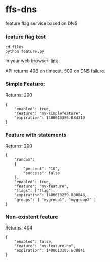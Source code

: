 ffs-dns
=======

feature flag service based on DNS

### feature flag test

```
cd files
python feature.py
```

In your web browser: [link](http://localhost:5000/)

API returns 408 on timeout, 500 on DNS failure.

### Simple Feature:
Returns: 200

```
{
    "enabled": true,
    "feature": "my-simplefeature",
    "expiration": 1400613356.884319
}
```

### Feature with statements
Returns: 200

```
{
    "random":
    {
        "percent": "10",
        "success": false
    },
    "enabled": true,
    "feature": "my-feature",
    "flags": ["flag"],
    "expiration": 1400613259.880848,
    "groups": [ "mygroup1", "mygroup2" ]
}
```

### Non-existent feature
Returns: 404

```
{
    "enabled": false,
    "feature": "my-feature-no",
    "expiration": 1400613185.638841
}
```
